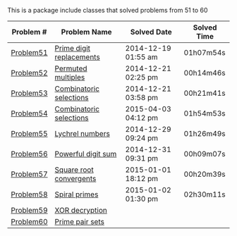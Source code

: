 This is a package include classes that solved problems from 51 to 60

|   Problem #   | Problem Name  |  Solved Date  |  Solved Time  |
| ------------- | ------------- | ------------- | ------------- |
|   [Problem51](https://github.com/tiger1993118/ProjectEuler/blob/master/ProjectEuler/src/Problem51to60/Problem51.java)   | [Prime digit replacements](https://projecteuler.net/problem=51)  | 2014-12-19 01:55 am | 01h07m54s |
|   [Problem52](https://github.com/tiger1993118/ProjectEuler/blob/master/ProjectEuler/src/Problem51to60/Problem52.java)   | [Permuted multiples](https://projecteuler.net/problem=52)  | 2014-12-21 02:25 pm | 00h14m46s |
|   [Problem53](https://github.com/tiger1993118/ProjectEuler/blob/master/ProjectEuler/src/Problem51to60/Problem53.java)   | [Combinatoric selections](https://projecteuler.net/problem=53)  | 2014-12-21 03:58 pm | 00h21m41s |
|   [Problem54](https://github.com/tiger1993118/ProjectEuler/blob/master/ProjectEuler/src/Problem51to60/Problem54.java)   | [Combinatoric selections](https://projecteuler.net/problem=54)  | 2015-04-03 04:12 pm | 01h54m53s |
|   [Problem55](https://github.com/tiger1993118/ProjectEuler/blob/master/ProjectEuler/src/Problem51to60/Problem55.java)   | [Lychrel numbers](https://projecteuler.net/problem=55)  | 2014-12-29 09:24 pm | 01h26m49s |
|   [Problem56](https://github.com/tiger1993118/ProjectEuler/blob/master/ProjectEuler/src/Problem51to60/Problem56.java)   | [Powerful digit sum](https://projecteuler.net/problem=56)  | 2014-12-31 09:31 pm | 00h09m07s |
|   [Problem57](https://github.com/tiger1993118/ProjectEuler/blob/master/ProjectEuler/src/Problem51to60/Problem57.java)   | [Square root convergents](https://projecteuler.net/problem=57)  | 2015-01-01 18:12 pm | 00h20m39s |
|   [Problem58](https://github.com/tiger1993118/ProjectEuler/blob/master/ProjectEuler/src/Problem51to60/Problem58.java)   | [Spiral primes](https://projecteuler.net/problem=58)  | 2015-01-02 01:30 pm | 02h30m11s |
|   [Problem59](https://github.com/tiger1993118/ProjectEuler/blob/master/ProjectEuler/src/Problem51to60/Problem59.java)   | [XOR decryption](https://projecteuler.net/problem=59)  |||
|   [Problem60](https://github.com/tiger1993118/ProjectEuler/blob/master/ProjectEuler/src/Problem51to60/Problem60.java)   | [Prime pair sets](https://projecteuler.net/problem=60)  |||
